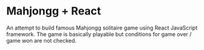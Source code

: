 # Mahjongg + React

An attempt to build famous Mahjongg solitaire game using React JavaScript framework. 
The game is basically playable but conditions for game over / game won are not checked.
